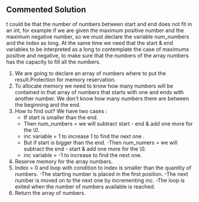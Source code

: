  ## Commented Solution

t could be that the number of numbers between start and end does not fit in an int, for example if we are given the maximum positive number and the maximum negative number, so we must declare the variable num_numbers and the index as long.
At the same time we need that the start & end variables to be interpreted as a long to contemplate the case of maximums positive and negative, to make sure that the numbers of the array numbers has the capacity to fill all the numbers.
1. We are going to declare an array of numbers where to put the result.Protection for memory reservation.
2. To allocate memory we need to know how many numbers will be contained in that array of numbers that starts with one and ends with another number. We don't know how many numbers there are between the beginning and the end.
3. How to find out? 
   We have two cases :
   - If start is smaller than the end.
   	- Then num_numbers = we will subtract start - end & add one more for the \0.
   	- inc variable = 1 to increase 1 to find the next one .
   - But if start is bigger than the end.
 	-Then num_numers = we will subtract the end - start & add one more for the \0.
	- inc variable = -1 to increase to find the next one.
4. Reserve memory for the array numbers.
5. Index  = 0 and loop with condition to index is smaller than the quantity of numbers.
   -The starting number is placed in the first position.
   -The next number is moved on to the next one by incrementing inc.
   -The loop is exited when the number of numbers available is reached.
6. Return the array of numbers. 



